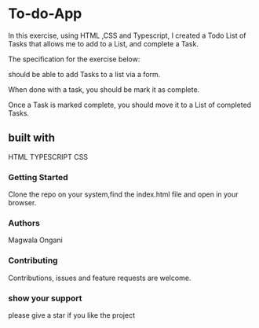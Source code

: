 # To-do-App
In this exercise, using HTML ,CSS and Typescript, I created a Todo List of Tasks that allows me to add to a List, and complete a Task.

The specification for the exercise below:

should be able to add Tasks to a list via a form.

When done with a task, you should be mark it as complete.

Once a Task is marked complete, you should move it to a List of completed Tasks.


## built with
HTML
TYPESCRIPT
CSS
 

 ### Getting Started
 Clone the repo on your system,find the index.html file and open in your browser.

 ### Authors
 Magwala Ongani

 ### Contributing
 Contributions, issues and feature requests are welcome.

 ### show your support
 please give a star if you like the project





